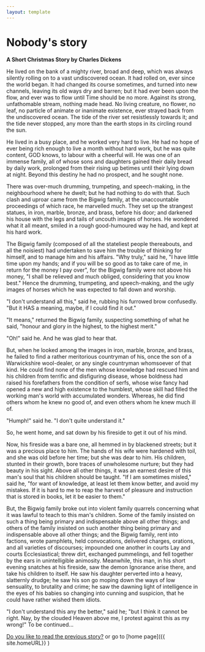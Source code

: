 ```yaml
---
layout: template
---
```


# Nobody's story
**A Short Christmas Story by Charles Dickens**

He lived on the bank of a mighty river, broad and deep, which was always silently rolling on to a vast undiscovered ocean. It had rolled on, ever since the world began. It had changed its course sometimes, and turned into new channels, leaving its old ways dry and barren; but it had ever been upon the flow, and ever was to flow until Time should be no more. Against its strong, unfathomable stream, nothing made head. No living creature, no flower, no leaf, no particle of animate or inanimate existence, ever strayed back from the undiscovered ocean. The tide of the river set resistlessly towards it; and the tide never stopped, any more than the earth stops in its circling round the sun.

He lived in a busy place, and he worked very hard to live. He had no hope of ever being rich enough to live a month without hard work, but he was quite content, GOD knows, to labour with a cheerful will. He was one of an immense family, all of whose sons and daughters gained their daily bread by daily work, prolonged from their rising up betimes until their lying down at night. Beyond this destiny he had no prospect, and he sought none.

There was over-much drumming, trumpeting, and speech-making, in the neighbourhood where he dwelt; but he had nothing to do with that. Such clash and uproar came from the Bigwig family, at the unaccountable proceedings of which race, he marvelled much. They set up the strangest statues, in iron, marble, bronze, and brass, before his door; and darkened his house with the legs and tails of uncouth images of horses. He wondered what it all meant, smiled in a rough good-humoured way he had, and kept at his hard work.

The Bigwig family (composed of all the stateliest people thereabouts, and all the noisiest) had undertaken to save him the trouble of thinking for himself, and to manage him and his affairs. "Why truly," said he, "I have little time upon my hands; and if you will be so good as to take care of me, in return for the money I pay over", for the Bigwig family were not above his money, "I shall be relieved and much obliged, considering that you know best." Hence the drumming, trumpeting, and speech-making, and the ugly images of horses which he was expected to fall down and worship.

"I don't understand all this," said he, rubbing his furrowed brow confusedly. "But it HAS a meaning, maybe, if I could find it out."

"It means," returned the Bigwig family, suspecting something of what he said, "honour and glory in the highest, to the highest merit."

"Oh!" said he. And he was glad to hear that.

But, when he looked among the images in iron, marble, bronze, and brass, he failed to find a rather meritorious countryman of his, once the son of a Warwickshire wool-dealer, or any single countryman whomsoever of that kind. He could find none of the men whose knowledge had rescued him and his children from terrific and disfiguring disease, whose boldness had raised his forefathers from the condition of serfs, whose wise fancy had opened a new and high existence to the humblest, whose skill had filled the working man's world with accumulated wonders. Whereas, he did find others whom he knew no good of, and even others whom he knew much ill of.

"Humph!" said he. "I don't quite understand it."

So, he went home, and sat down by his fireside to get it out of his mind.

Now, his fireside was a bare one, all hemmed in by blackened streets; but it was a precious place to him. The hands of his wife were hardened with toil, and she was old before her time; but she was dear to him. His children, stunted in their growth, bore traces of unwholesome nurture; but they had beauty in his sight. Above all other things, it was an earnest desire of this man's soul that his children should be taught. "If I am sometimes misled," said he, "for want of knowledge, at least let them know better, and avoid my mistakes. If it is hard to me to reap the harvest of pleasure and instruction that is stored in books, let it be easier to them."

But, the Bigwig family broke out into violent family quarrels concerning what it was lawful to teach to this man's children. Some of the family insisted on such a thing being primary and indispensable above all other things; and others of the family insisted on such another thing being primary and indispensable above all other things; and the Bigwig family, rent into factions, wrote pamphlets, held convocations, delivered charges, orations, and all varieties of discourses; impounded one another in courts Lay and courts Ecclesiastical; threw dirt, exchanged pummelings, and fell together by the ears in unintelligible animosity. Meanwhile, this man, in his short evening snatches at his fireside, saw the demon Ignorance arise there, and take his children to itself. He saw his daughter perverted into a heavy, slatternly drudge; he saw his son go moping down the ways of low sensuality, to brutality and crime; he saw the dawning light of intelligence in the eyes of his babies so changing into cunning and suspicion, that he could have rather wished them idiots.

"I don't understand this any the better," said he; "but I think it cannot be right. Nay, by the clouded Heaven above me, I protest against this as my wrong!"
To be continued...


[Do you like to read the previous story?](story1) or go to [home page]({{ site.homeURL}} )

